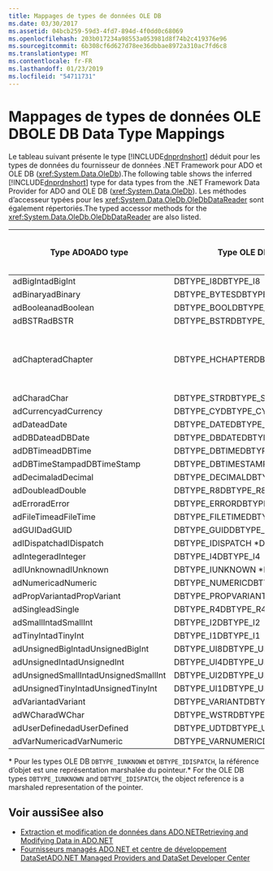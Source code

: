 ```yaml
---
title: Mappages de types de données OLE DB
ms.date: 03/30/2017
ms.assetid: 04bcb259-59d3-4fd7-894d-4f0dd0c68069
ms.openlocfilehash: 203b017234a98553a053981d8f74b2c419376e96
ms.sourcegitcommit: 6b308cf6d627d78ee36dbbae8972a310ac7fd6c8
ms.translationtype: MT
ms.contentlocale: fr-FR
ms.lasthandoff: 01/23/2019
ms.locfileid: "54711731"
---
```

# <a name="ole-db-data-type-mappings"></a><span data-ttu-id="be800-102">Mappages de types de données OLE DB</span><span class="sxs-lookup"><span data-stu-id="be800-102">OLE DB Data Type Mappings</span></span>
<span data-ttu-id="be800-103">Le tableau suivant présente le type [!INCLUDE[dnprdnshort](../../../../includes/dnprdnshort-md.md)] déduit pour les types de données du fournisseur de données .NET Framework pour ADO et OLE DB (<xref:System.Data.OleDb>).</span><span class="sxs-lookup"><span data-stu-id="be800-103">The following table shows the inferred [!INCLUDE[dnprdnshort](../../../../includes/dnprdnshort-md.md)] type for data types from the .NET Framework Data Provider for ADO and OLE DB (<xref:System.Data.OleDb>).</span></span> <span data-ttu-id="be800-104">Les méthodes d’accesseur typées pour les <xref:System.Data.OleDb.OleDbDataReader> sont également répertoriés.</span><span class="sxs-lookup"><span data-stu-id="be800-104">The typed accessor methods for the <xref:System.Data.OleDb.OleDbDataReader> are also listed.</span></span>  
  
|<span data-ttu-id="be800-105">Type ADO</span><span class="sxs-lookup"><span data-stu-id="be800-105">ADO type</span></span>|<span data-ttu-id="be800-106">Type OLE DB</span><span class="sxs-lookup"><span data-stu-id="be800-106">OLE DB type</span></span>|<span data-ttu-id="be800-107">Type [!INCLUDE[dnprdnshort](../../../../includes/dnprdnshort-md.md)]</span><span class="sxs-lookup"><span data-stu-id="be800-107">[!INCLUDE[dnprdnshort](../../../../includes/dnprdnshort-md.md)] type</span></span>|<span data-ttu-id="be800-108">Accesseur typé [!INCLUDE[dnprdnshort](../../../../includes/dnprdnshort-md.md)]</span><span class="sxs-lookup"><span data-stu-id="be800-108">[!INCLUDE[dnprdnshort](../../../../includes/dnprdnshort-md.md)] typed accessor</span></span>|  
|--------------|-----------------|----------------------------------------------------------------------|--------------------------------------------------------------------------------|  
|<span data-ttu-id="be800-109">adBigInt</span><span class="sxs-lookup"><span data-stu-id="be800-109">adBigInt</span></span>|<span data-ttu-id="be800-110">DBTYPE_I8</span><span class="sxs-lookup"><span data-stu-id="be800-110">DBTYPE_I8</span></span>|<span data-ttu-id="be800-111">Int64</span><span class="sxs-lookup"><span data-stu-id="be800-111">Int64</span></span>|<span data-ttu-id="be800-112">GetInt64()</span><span class="sxs-lookup"><span data-stu-id="be800-112">GetInt64()</span></span>|  
|<span data-ttu-id="be800-113">adBinary</span><span class="sxs-lookup"><span data-stu-id="be800-113">adBinary</span></span>|<span data-ttu-id="be800-114">DBTYPE_BYTES</span><span class="sxs-lookup"><span data-stu-id="be800-114">DBTYPE_BYTES</span></span>|<span data-ttu-id="be800-115">Byte[]</span><span class="sxs-lookup"><span data-stu-id="be800-115">Byte[]</span></span>|<span data-ttu-id="be800-116">GetBytes()</span><span class="sxs-lookup"><span data-stu-id="be800-116">GetBytes()</span></span>|  
|<span data-ttu-id="be800-117">adBoolean</span><span class="sxs-lookup"><span data-stu-id="be800-117">adBoolean</span></span>|<span data-ttu-id="be800-118">DBTYPE_BOOL</span><span class="sxs-lookup"><span data-stu-id="be800-118">DBTYPE_BOOL</span></span>|<span data-ttu-id="be800-119">Boolean</span><span class="sxs-lookup"><span data-stu-id="be800-119">Boolean</span></span>|<span data-ttu-id="be800-120">GetBoolean()</span><span class="sxs-lookup"><span data-stu-id="be800-120">GetBoolean()</span></span>|  
|<span data-ttu-id="be800-121">adBSTR</span><span class="sxs-lookup"><span data-stu-id="be800-121">adBSTR</span></span>|<span data-ttu-id="be800-122">DBTYPE_BSTR</span><span class="sxs-lookup"><span data-stu-id="be800-122">DBTYPE_BSTR</span></span>|<span data-ttu-id="be800-123">Chaîne</span><span class="sxs-lookup"><span data-stu-id="be800-123">String</span></span>|<span data-ttu-id="be800-124">GetString()</span><span class="sxs-lookup"><span data-stu-id="be800-124">GetString()</span></span>|  
|<span data-ttu-id="be800-125">adChapter</span><span class="sxs-lookup"><span data-stu-id="be800-125">adChapter</span></span>|<span data-ttu-id="be800-126">DBTYPE_HCHAPTER</span><span class="sxs-lookup"><span data-stu-id="be800-126">DBTYPE_HCHAPTER</span></span>|<span data-ttu-id="be800-127">Pris en charge dans le `DataReader`.</span><span class="sxs-lookup"><span data-stu-id="be800-127">Supported through the `DataReader`.</span></span> <span data-ttu-id="be800-128">Consultez [récupération des données à l’aide d’un DataReader](../../../../docs/framework/data/adonet/retrieving-data-using-a-datareader.md).</span><span class="sxs-lookup"><span data-stu-id="be800-128">See [Retrieving Data Using a DataReader](../../../../docs/framework/data/adonet/retrieving-data-using-a-datareader.md).</span></span>|<span data-ttu-id="be800-129">GetValue()</span><span class="sxs-lookup"><span data-stu-id="be800-129">GetValue()</span></span>|  
|<span data-ttu-id="be800-130">adChar</span><span class="sxs-lookup"><span data-stu-id="be800-130">adChar</span></span>|<span data-ttu-id="be800-131">DBTYPE_STR</span><span class="sxs-lookup"><span data-stu-id="be800-131">DBTYPE_STR</span></span>|<span data-ttu-id="be800-132">Chaîne</span><span class="sxs-lookup"><span data-stu-id="be800-132">String</span></span>|<span data-ttu-id="be800-133">GetString()</span><span class="sxs-lookup"><span data-stu-id="be800-133">GetString()</span></span>|  
|<span data-ttu-id="be800-134">adCurrency</span><span class="sxs-lookup"><span data-stu-id="be800-134">adCurrency</span></span>|<span data-ttu-id="be800-135">DBTYPE_CY</span><span class="sxs-lookup"><span data-stu-id="be800-135">DBTYPE_CY</span></span>|<span data-ttu-id="be800-136">Decimal</span><span class="sxs-lookup"><span data-stu-id="be800-136">Decimal</span></span>|<span data-ttu-id="be800-137">GetDecimal()</span><span class="sxs-lookup"><span data-stu-id="be800-137">GetDecimal()</span></span>|  
|<span data-ttu-id="be800-138">adDate</span><span class="sxs-lookup"><span data-stu-id="be800-138">adDate</span></span>|<span data-ttu-id="be800-139">DBTYPE_DATE</span><span class="sxs-lookup"><span data-stu-id="be800-139">DBTYPE_DATE</span></span>|<span data-ttu-id="be800-140">DateTime</span><span class="sxs-lookup"><span data-stu-id="be800-140">DateTime</span></span>|<span data-ttu-id="be800-141">GetDateTime()</span><span class="sxs-lookup"><span data-stu-id="be800-141">GetDateTime()</span></span>|  
|<span data-ttu-id="be800-142">adDBDate</span><span class="sxs-lookup"><span data-stu-id="be800-142">adDBDate</span></span>|<span data-ttu-id="be800-143">DBTYPE_DBDATE</span><span class="sxs-lookup"><span data-stu-id="be800-143">DBTYPE_DBDATE</span></span>|<span data-ttu-id="be800-144">DateTime</span><span class="sxs-lookup"><span data-stu-id="be800-144">DateTime</span></span>|<span data-ttu-id="be800-145">GetDateTime()</span><span class="sxs-lookup"><span data-stu-id="be800-145">GetDateTime()</span></span>|  
|<span data-ttu-id="be800-146">adDBTime</span><span class="sxs-lookup"><span data-stu-id="be800-146">adDBTime</span></span>|<span data-ttu-id="be800-147">DBTYPE_DBTIME</span><span class="sxs-lookup"><span data-stu-id="be800-147">DBTYPE_DBTIME</span></span>|<span data-ttu-id="be800-148">DateTime</span><span class="sxs-lookup"><span data-stu-id="be800-148">DateTime</span></span>|<span data-ttu-id="be800-149">GetDateTime()</span><span class="sxs-lookup"><span data-stu-id="be800-149">GetDateTime()</span></span>|  
|<span data-ttu-id="be800-150">adDBTimeStamp</span><span class="sxs-lookup"><span data-stu-id="be800-150">adDBTimeStamp</span></span>|<span data-ttu-id="be800-151">DBTYPE_DBTIMESTAMP</span><span class="sxs-lookup"><span data-stu-id="be800-151">DBTYPE_DBTIMESTAMP</span></span>|<span data-ttu-id="be800-152">DateTime</span><span class="sxs-lookup"><span data-stu-id="be800-152">DateTime</span></span>|<span data-ttu-id="be800-153">GetDateTime()</span><span class="sxs-lookup"><span data-stu-id="be800-153">GetDateTime()</span></span>|  
|<span data-ttu-id="be800-154">adDecimal</span><span class="sxs-lookup"><span data-stu-id="be800-154">adDecimal</span></span>|<span data-ttu-id="be800-155">DBTYPE_DECIMAL</span><span class="sxs-lookup"><span data-stu-id="be800-155">DBTYPE_DECIMAL</span></span>|<span data-ttu-id="be800-156">Decimal</span><span class="sxs-lookup"><span data-stu-id="be800-156">Decimal</span></span>|<span data-ttu-id="be800-157">GetDecimal()</span><span class="sxs-lookup"><span data-stu-id="be800-157">GetDecimal()</span></span>|  
|<span data-ttu-id="be800-158">adDouble</span><span class="sxs-lookup"><span data-stu-id="be800-158">adDouble</span></span>|<span data-ttu-id="be800-159">DBTYPE_R8</span><span class="sxs-lookup"><span data-stu-id="be800-159">DBTYPE_R8</span></span>|<span data-ttu-id="be800-160">Double</span><span class="sxs-lookup"><span data-stu-id="be800-160">Double</span></span>|<span data-ttu-id="be800-161">GetDouble()</span><span class="sxs-lookup"><span data-stu-id="be800-161">GetDouble()</span></span>|  
|<span data-ttu-id="be800-162">adError</span><span class="sxs-lookup"><span data-stu-id="be800-162">adError</span></span>|<span data-ttu-id="be800-163">DBTYPE_ERROR</span><span class="sxs-lookup"><span data-stu-id="be800-163">DBTYPE_ERROR</span></span>|<span data-ttu-id="be800-164">ExternalException</span><span class="sxs-lookup"><span data-stu-id="be800-164">ExternalException</span></span>|<span data-ttu-id="be800-165">GetValue()</span><span class="sxs-lookup"><span data-stu-id="be800-165">GetValue()</span></span>|  
|<span data-ttu-id="be800-166">adFileTime</span><span class="sxs-lookup"><span data-stu-id="be800-166">adFileTime</span></span>|<span data-ttu-id="be800-167">DBTYPE_FILETIME</span><span class="sxs-lookup"><span data-stu-id="be800-167">DBTYPE_FILETIME</span></span>|<span data-ttu-id="be800-168">DateTime</span><span class="sxs-lookup"><span data-stu-id="be800-168">DateTime</span></span>|<span data-ttu-id="be800-169">GetDateTime()</span><span class="sxs-lookup"><span data-stu-id="be800-169">GetDateTime()</span></span>|  
|<span data-ttu-id="be800-170">adGUID</span><span class="sxs-lookup"><span data-stu-id="be800-170">adGUID</span></span>|<span data-ttu-id="be800-171">DBTYPE_GUID</span><span class="sxs-lookup"><span data-stu-id="be800-171">DBTYPE_GUID</span></span>|<span data-ttu-id="be800-172">Guid</span><span class="sxs-lookup"><span data-stu-id="be800-172">Guid</span></span>|<span data-ttu-id="be800-173">GetGuid()</span><span class="sxs-lookup"><span data-stu-id="be800-173">GetGuid()</span></span>|  
|<span data-ttu-id="be800-174">adIDispatch</span><span class="sxs-lookup"><span data-stu-id="be800-174">adIDispatch</span></span>|<span data-ttu-id="be800-175">DBTYPE_IDISPATCH \*</span><span class="sxs-lookup"><span data-stu-id="be800-175">DBTYPE_IDISPATCH \*</span></span>|<span data-ttu-id="be800-176">Objet</span><span class="sxs-lookup"><span data-stu-id="be800-176">Object</span></span>|<span data-ttu-id="be800-177">GetValue()</span><span class="sxs-lookup"><span data-stu-id="be800-177">GetValue()</span></span>|  
|<span data-ttu-id="be800-178">adInteger</span><span class="sxs-lookup"><span data-stu-id="be800-178">adInteger</span></span>|<span data-ttu-id="be800-179">DBTYPE_I4</span><span class="sxs-lookup"><span data-stu-id="be800-179">DBTYPE_I4</span></span>|<span data-ttu-id="be800-180">Int32</span><span class="sxs-lookup"><span data-stu-id="be800-180">Int32</span></span>|<span data-ttu-id="be800-181">GetInt32()</span><span class="sxs-lookup"><span data-stu-id="be800-181">GetInt32()</span></span>|  
|<span data-ttu-id="be800-182">adIUnknown</span><span class="sxs-lookup"><span data-stu-id="be800-182">adIUnknown</span></span>|<span data-ttu-id="be800-183">DBTYPE_IUNKNOWN \*</span><span class="sxs-lookup"><span data-stu-id="be800-183">DBTYPE_IUNKNOWN \*</span></span>|<span data-ttu-id="be800-184">Objet</span><span class="sxs-lookup"><span data-stu-id="be800-184">Object</span></span>|<span data-ttu-id="be800-185">GetValue()</span><span class="sxs-lookup"><span data-stu-id="be800-185">GetValue()</span></span>|  
|<span data-ttu-id="be800-186">adNumeric</span><span class="sxs-lookup"><span data-stu-id="be800-186">adNumeric</span></span>|<span data-ttu-id="be800-187">DBTYPE_NUMERIC</span><span class="sxs-lookup"><span data-stu-id="be800-187">DBTYPE_NUMERIC</span></span>|<span data-ttu-id="be800-188">Decimal</span><span class="sxs-lookup"><span data-stu-id="be800-188">Decimal</span></span>|<span data-ttu-id="be800-189">GetDecimal()</span><span class="sxs-lookup"><span data-stu-id="be800-189">GetDecimal()</span></span>|  
|<span data-ttu-id="be800-190">adPropVariant</span><span class="sxs-lookup"><span data-stu-id="be800-190">adPropVariant</span></span>|<span data-ttu-id="be800-191">DBTYPE_PROPVARIANT</span><span class="sxs-lookup"><span data-stu-id="be800-191">DBTYPE_PROPVARIANT</span></span>|<span data-ttu-id="be800-192">Objet</span><span class="sxs-lookup"><span data-stu-id="be800-192">Object</span></span>|<span data-ttu-id="be800-193">GetValue()</span><span class="sxs-lookup"><span data-stu-id="be800-193">GetValue()</span></span>|  
|<span data-ttu-id="be800-194">adSingle</span><span class="sxs-lookup"><span data-stu-id="be800-194">adSingle</span></span>|<span data-ttu-id="be800-195">DBTYPE_R4</span><span class="sxs-lookup"><span data-stu-id="be800-195">DBTYPE_R4</span></span>|<span data-ttu-id="be800-196">Single</span><span class="sxs-lookup"><span data-stu-id="be800-196">Single</span></span>|<span data-ttu-id="be800-197">GetFloat()</span><span class="sxs-lookup"><span data-stu-id="be800-197">GetFloat()</span></span>|  
|<span data-ttu-id="be800-198">adSmallInt</span><span class="sxs-lookup"><span data-stu-id="be800-198">adSmallInt</span></span>|<span data-ttu-id="be800-199">DBTYPE_I2</span><span class="sxs-lookup"><span data-stu-id="be800-199">DBTYPE_I2</span></span>|<span data-ttu-id="be800-200">Int16</span><span class="sxs-lookup"><span data-stu-id="be800-200">Int16</span></span>|<span data-ttu-id="be800-201">GetInt16()</span><span class="sxs-lookup"><span data-stu-id="be800-201">GetInt16()</span></span>|  
|<span data-ttu-id="be800-202">adTinyInt</span><span class="sxs-lookup"><span data-stu-id="be800-202">adTinyInt</span></span>|<span data-ttu-id="be800-203">DBTYPE_I1</span><span class="sxs-lookup"><span data-stu-id="be800-203">DBTYPE_I1</span></span>|<span data-ttu-id="be800-204">Byte</span><span class="sxs-lookup"><span data-stu-id="be800-204">Byte</span></span>|<span data-ttu-id="be800-205">GetByte()</span><span class="sxs-lookup"><span data-stu-id="be800-205">GetByte()</span></span>|  
|<span data-ttu-id="be800-206">adUnsignedBigInt</span><span class="sxs-lookup"><span data-stu-id="be800-206">adUnsignedBigInt</span></span>|<span data-ttu-id="be800-207">DBTYPE_UI8</span><span class="sxs-lookup"><span data-stu-id="be800-207">DBTYPE_UI8</span></span>|<span data-ttu-id="be800-208">UInt64</span><span class="sxs-lookup"><span data-stu-id="be800-208">UInt64</span></span>|<span data-ttu-id="be800-209">GetValue()</span><span class="sxs-lookup"><span data-stu-id="be800-209">GetValue()</span></span>|  
|<span data-ttu-id="be800-210">adUnsignedInt</span><span class="sxs-lookup"><span data-stu-id="be800-210">adUnsignedInt</span></span>|<span data-ttu-id="be800-211">DBTYPE_UI4</span><span class="sxs-lookup"><span data-stu-id="be800-211">DBTYPE_UI4</span></span>|<span data-ttu-id="be800-212">UInt32</span><span class="sxs-lookup"><span data-stu-id="be800-212">UInt32</span></span>|<span data-ttu-id="be800-213">GetValue()</span><span class="sxs-lookup"><span data-stu-id="be800-213">GetValue()</span></span>|  
|<span data-ttu-id="be800-214">adUnsignedSmallInt</span><span class="sxs-lookup"><span data-stu-id="be800-214">adUnsignedSmallInt</span></span>|<span data-ttu-id="be800-215">DBTYPE_UI2</span><span class="sxs-lookup"><span data-stu-id="be800-215">DBTYPE_UI2</span></span>|<span data-ttu-id="be800-216">UInt16</span><span class="sxs-lookup"><span data-stu-id="be800-216">UInt16</span></span>|<span data-ttu-id="be800-217">GetValue()</span><span class="sxs-lookup"><span data-stu-id="be800-217">GetValue()</span></span>|  
|<span data-ttu-id="be800-218">adUnsignedTinyInt</span><span class="sxs-lookup"><span data-stu-id="be800-218">adUnsignedTinyInt</span></span>|<span data-ttu-id="be800-219">DBTYPE_UI1</span><span class="sxs-lookup"><span data-stu-id="be800-219">DBTYPE_UI1</span></span>|<span data-ttu-id="be800-220">Byte</span><span class="sxs-lookup"><span data-stu-id="be800-220">Byte</span></span>|<span data-ttu-id="be800-221">GetByte()</span><span class="sxs-lookup"><span data-stu-id="be800-221">GetByte()</span></span>|  
|<span data-ttu-id="be800-222">adVariant</span><span class="sxs-lookup"><span data-stu-id="be800-222">adVariant</span></span>|<span data-ttu-id="be800-223">DBTYPE_VARIANT</span><span class="sxs-lookup"><span data-stu-id="be800-223">DBTYPE_VARIANT</span></span>|<span data-ttu-id="be800-224">Objet</span><span class="sxs-lookup"><span data-stu-id="be800-224">Object</span></span>|<span data-ttu-id="be800-225">GetValue()</span><span class="sxs-lookup"><span data-stu-id="be800-225">GetValue()</span></span>|  
|<span data-ttu-id="be800-226">adWChar</span><span class="sxs-lookup"><span data-stu-id="be800-226">adWChar</span></span>|<span data-ttu-id="be800-227">DBTYPE_WSTR</span><span class="sxs-lookup"><span data-stu-id="be800-227">DBTYPE_WSTR</span></span>|<span data-ttu-id="be800-228">Chaîne</span><span class="sxs-lookup"><span data-stu-id="be800-228">String</span></span>|<span data-ttu-id="be800-229">GetString()</span><span class="sxs-lookup"><span data-stu-id="be800-229">GetString()</span></span>|  
|<span data-ttu-id="be800-230">adUserDefined</span><span class="sxs-lookup"><span data-stu-id="be800-230">adUserDefined</span></span>|<span data-ttu-id="be800-231">DBTYPE_UDT</span><span class="sxs-lookup"><span data-stu-id="be800-231">DBTYPE_UDT</span></span>|<span data-ttu-id="be800-232">non pris en charge</span><span class="sxs-lookup"><span data-stu-id="be800-232">not supported</span></span>||  
|<span data-ttu-id="be800-233">adVarNumeric</span><span class="sxs-lookup"><span data-stu-id="be800-233">adVarNumeric</span></span>|<span data-ttu-id="be800-234">DBTYPE_VARNUMERIC</span><span class="sxs-lookup"><span data-stu-id="be800-234">DBTYPE_VARNUMERIC</span></span>|<span data-ttu-id="be800-235">non pris en charge</span><span class="sxs-lookup"><span data-stu-id="be800-235">not supported</span></span>||  
  
 <span data-ttu-id="be800-236">\* Pour les types OLE DB `DBTYPE_IUNKNOWN` et `DBTYPE_IDISPATCH`, la référence d’objet est une représentation marshalée du pointeur.</span><span class="sxs-lookup"><span data-stu-id="be800-236">\* For the OLE DB types `DBTYPE_IUNKNOWN` and `DBTYPE_IDISPATCH`, the object reference is a marshaled representation of the pointer.</span></span>  
  
## <a name="see-also"></a><span data-ttu-id="be800-237">Voir aussi</span><span class="sxs-lookup"><span data-stu-id="be800-237">See also</span></span>
- [<span data-ttu-id="be800-238">Extraction et modification de données dans ADO.NET</span><span class="sxs-lookup"><span data-stu-id="be800-238">Retrieving and Modifying Data in ADO.NET</span></span>](../../../../docs/framework/data/adonet/retrieving-and-modifying-data.md)
- [<span data-ttu-id="be800-239">Fournisseurs managés ADO.NET et centre de développement DataSet</span><span class="sxs-lookup"><span data-stu-id="be800-239">ADO.NET Managed Providers and DataSet Developer Center</span></span>](https://go.microsoft.com/fwlink/?LinkId=217917)
